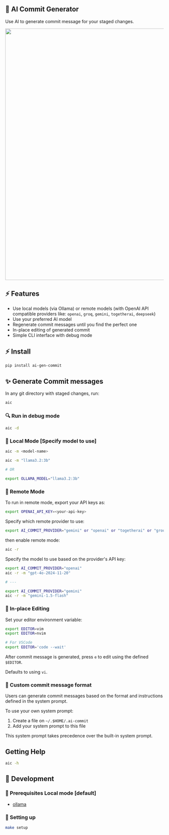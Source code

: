 ## 🐙 AI Commit Generator

Use AI to generate commit message for your staged changes.

<a href="https://youtu.be/1y2TohQdNbo">
<img src="https://i.imgur.com/cwdzCUw.gif" width="800">
</a>


## ⚡️ Features

- Use local models (via Ollama) or remote models (with OpenAI API compatible providers like:  `openai`, `groq`, `gemini`, `togetherai`, `deepseek`)
- Use your preferred AI model
- Regenerate commit messages until you find the perfect one
- In-place editing of generated commit
- Simple CLI interface with debug mode

## ⚡️ Install

```sh
pip install ai-gen-commit
```

## ✨ Generate Commit messages

In any git directory with staged changes, run:

```sh
aic
```

### 🔍 Run in debug mode

```sh
aic -d
```
### 🦙 Local Mode [Specify model to use]

```sh
aic -m <model-name>

aic -m "llama3.2:3b"

# OR

export OLLAMA_MODEL="llama3.2:3b"
```

### 🛜 Remote Mode

To run in remote mode, export your API keys as:

```sh
export OPENAI_API_KEY=<your-api-key>
```

Specify which remote provider to use:

```sh
export AI_COMMIT_PROVIDER="gemini" or "openai" or "togetherai" or "groq" or "deepseek"
```

then enable remote mode:

```sh
aic -r
```

Specify the model to use based on the provider's API key:

```sh
export AI_COMMIT_PROVIDER="openai"
aic -r -m "gpt-4o-2024-11-20"

# ---

export AI_COMMIT_PROVIDER="gemini"
aic -r -m "gemini-1.5-flash"
```

### 📝 In-place Editing

Set your editor environment variable:

```sh
export EDITOR=vim
export EDITOR=nvim

# For VSCode
export EDITOR='code --wait'
```

After commit message is generated, press `e` to edit using the defined `$EDITOR`.

Defaults to using `vi`.

### 🤖 Custom commit message format

Users can generate commit messages based on the format and instructions defined in the system prompt.

To use your own system prompt:

1. Create a file on `~/.$HOME/.ai-commit`
2. Add your system prompt to this file

This system prompt takes precedence over the built-in system prompt.

## Getting Help

```sh
aic -h
```

## 🔨 Development

### 👀 Prerequisites Local mode [default]

- [ollama](https://ollama.dev/download)


### 🚀 Setting up

```sh
make setup
```
